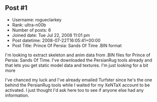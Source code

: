 ## Post #1
- Username: rogueclarkey
- Rank: ultra-n00b
- Number of posts: 6
- Joined date: Tue Jul 22, 2008 11:01 pm
- Post datetime: 2008-07-22T16:05:41+00:00
- Post Title: Prince Of Persia: Sands Of Time .BIN format

I'm looking to extract skeleton and anim data from .BIN files for Prince of Persia: Sands Of Time. I've downloaded the PersianRug tools already and that lets you get static model data and textures. I'm just looking for a bit more   

I've chanced my luck and I've already emailed Turfster since he's the one behind the PersianRug tools while I waited for my XeNTaX account to be activated. I just thought I'd ask here too to see if anyone else had any information.
